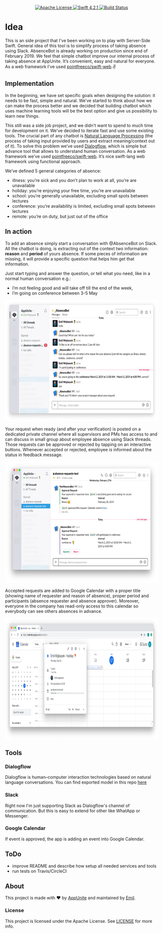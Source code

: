 <p align="center">
    <a href="LICENSE">
        <img src="http://img.shields.io/badge/license-Apache-brightgreen.svg" alt="Apache License">
    </a>
    <a href="https://swift.org">
        <img src="http://img.shields.io/badge/swift-4.2.1-brightgreen.svg" alt="Swift 4.2.1">
    </a>
    <a href="https://travis-ci.org/appunite/absence-bot">
        <img src="https://travis-ci.org/appunite/absence-bot.svg?branch=master" alt="Build Status">
    </a>
</p>

# Idea

This is an side project that I've been working on to play with Server-Side Swift. General idea of this tool is to simplify process of taking absence using Slack.
AbsenceBot is already working on production since end of February 2019. We feel that simple chatbot improve our internal process of taking absence at AppUnite. It’s convenient, easy and natural for everyone. As a web framework I've used [pointfreeco/swift-web](https://github.com/pointfreeco/swift-web).✌

## Implementation

In the beginning, we have set specific goals when designing the solution: it needs to be fast, simple and natural. We’ve started to think about how we can make the process better and we decided that building chatbot which uses machine learning tools will be the best option and give us possibility to learn new things.

This still was a side job project, and we didn't want to spend to much time for development on it. We've decided to iterate fast and use some existing tools. The crucial part of any chatbot is [Natural Language Processing](https://en.wikipedia.org/wiki/Natural_language_processing) (the process of  taking input provided by users and extract meaning/context out of it). To solve this problem we’ve used [Dialogflow](https://dialogflow.com), which is simple but advance tool that allows to understand human conversation. As a web framework we've used [pointfreeco/swift-web](https://github.com/pointfreeco/swift-web). It’s nice swift-lang web framework using functional approach.

We’ve defined 5 general categories of absence:
* illness: you’re sick and you don’t plan to work at all, you’re are unavailable 
* holiday: you’re enjoying your free time, you’re are unavailable
* school: you’re generally unavailable, excluding small spots between lectures
* conference: you’re availability is limited, excluding small spots between lectures
* remote: you’re on duty, but just out of the office

## In action 

To add an absence simply start a conversation with @AbsenceBot on Slack. All the chatbot is doing, is extracting out of the context two information: **reason** and **period** of yours absence. If some pieces of information are missing, it will provide a specific question that helps him get that information. 

Just start typing and answer the question, or tell what you need, like in a normal human conversation e.g.:

* I’m not feeling good and will take off till the end of the week,
* I’m going on conference between 3-5 May

<img src=".images/screen1.png" height="400" alt="Screenshot"/>

Your request when ready (and after your verification) is posted on a dedicated private channel where all supervisors and PMs has access to and can discuss in small group about employee absence using Slack threads. Those requests can be approved or rejected by tapping on an interactive buttons. Whenever accepted or rejected, employee is informed about the status in feedback message.

<img src=".images/screen2.png" height="400" alt="Screenshot"/>

Accepted requests are added to Google Calendar with a proper title (showing name of requester and reason of absence), proper period and participants (absence requester and absence approver). Moreover, everyone in the company has read-only access to this calendar so everybody can see others absences in advance.

<img src=".images/screen4.png" height="400" alt="Screenshot"/>

## Tools 

### Dialogflow

Dialogflow is human–computer interaction technologies based on natural language conversations.
You can find exported model in this repo [here](./Dialogflow.zip)

### Slack

Right now I'm just supporting Slack as Dialogflow's channel of communication. But this is easy to extend for other like WhatApp or Messenger.

### Google Calendar

If event is approved, the app is adding an event into Google Calendar.

## ToDo

* improve README and describe how setup all needed services and tools
* run tests on Travis/CircleCI

## About

This project is made with ❤️ by [AppUnite](https://appunite.com) and maintained by [Emil](http://github.com/emilwojtaszek/).

### License

This project is licensed under the Apache License. See [LICENSE](LICENSE) for more info.
